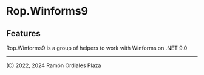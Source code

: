 # Rop.Winforms9

Features
--------

Rop.Winforms9 is a group of helpers to work with Winforms on .NET 9.0

---
(C) 2022, 2024 Ramón Ordiales Plaza
